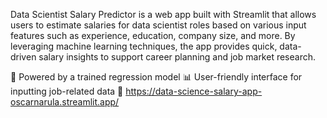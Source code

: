 Data Scientist Salary Predictor is a web app built with Streamlit that allows users to estimate salaries for data scientist roles based on various input features such as experience, education, company size, and more. 
By leveraging machine learning techniques, the app provides quick, data-driven salary insights to support career planning and job market research.

🧠 Powered by a trained regression model
📊 User-friendly interface for inputting job-related data
🔗 https://data-science-salary-app-oscarnarula.streamlit.app/
